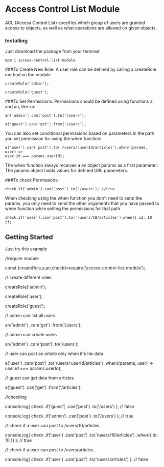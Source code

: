 # Access Control List Module

ACL (Access Control List) specifies which group of users are granted access to objects,
as well as what operations are allowed on given objects.

### Installing

Just download the package from your terminal
```
npm i access-control-list-module

```

###To Create New Role:
A user role can be defined by calling a createRole method on the module

```
createRole('admin');

```

```
createRole('guest');

```

###To Set Permissions:
Permissions should be defined using functions a and an, like so:

```
an('admin').can('post').to('/users');

```

```
a('guest').can('get').from('/users');

```

You can also set conditional permissions based on parameters in the path you set permission for using the when function:

```
a('user').can('post').to('/users/:userId/articles').when((params, user) =>
user.id === params.userId);

```
The when function always receives a an object params as a first parameter. The params object
holds values for defined URL parameters.

###To check Permissions:

```
check.if('admin').can('post').to('/users'); //true

```

When checking using the when function you don't need to send the params, you only need to send the other
arguments that you have passed to when function while setting the permissions for that path   

```
check.if('user').can('post').to('/users/10/articles').when({ id: 10 });

```

## Getting Started

Just try this example


//require module


const {createRole,a,an,check}=require('access-control-list-module');

// create different roles

createRole('admin');

createRole('user');

createRole('guest');

// admin can list all users

an('admin')
  .can('get')
  .from('/users');

// admin can create users

an('admin')
  .can('post')
  .to('/users');

// user can post an article only when it's his data

a('user')
  .can('post')
  .to('/users/:userId/articles')
  .when((params, user) => user.id === params.userId);

// guest can get data from articles

a('guest')
  .can('get')
  .from('/articles');

//checking

console.log(
  check
    .if('guest')
    .can('post')
    .to('/users')
); // false

console.log(
  check
    .if('admin')
    .can('post')
    .to('/users')
); // true

// check if a user can post to /users/10/articles

console.log(
  check
    .if('user')
    .can('post')
    .to('/users/10/articles')
    .when({ id: 10 })
); // true

// check if a user can post to /users/articles

console.log(
  check
    .if('user')
    .can('post')
    .to('/users/articles')
); // false

